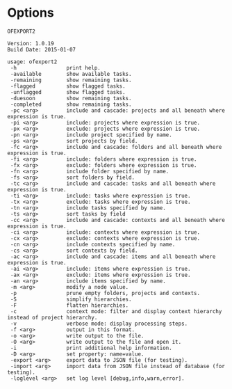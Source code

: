 # Options

    OFEXPORT2
    
    Version: 1.0.19
    Build Date: 2015-01-07
    
    usage: ofexport2
     -h                print help.
     -available        show available tasks.
     -remaining        show remaining tasks.
     -flagged          show flagged tasks.
     -unflagged        show flagged tasks.
     -duesoon          show remaining tasks.
     -completed        show remaining tasks.
     -pc <arg>         include and cascade: projects and all beneath where expression is true.
     -pi <arg>         include: projects where expression is true.
     -px <arg>         exclude: projects where expression is true.
     -pn <arg>         include project specified by name.
     -ps <arg>         sort projects by field.
     -fc <arg>         include and cascade: folders and all beneath where expression is true.
     -fi <arg>         include: folders where expression is true.
     -fx <arg>         exclude: folders where expression is true.
     -fn <arg>         include folder specified by name.
     -fs <arg>         sort folders by field.
     -tc <arg>         include and cascade: tasks and all beneath where expression is true.
     -ti <arg>         include: tasks where expression is true.
     -tx <arg>         exclude: tasks where expression is true.
     -tn <arg>         include tasks specified by name.
     -ts <arg>         sort tasks by field
     -cc <arg>         include and cascade: contexts and all beneath where expression is true.
     -ci <arg>         include: contexts where expression is true.
     -cx <arg>         exclude: contexts where expression is true.
     -cn <arg>         include contexts specified by name.
     -cs <arg>         sort contexts by field.
     -ac <arg>         include and cascade: items and all beneath where expression is true.
     -ai <arg>         include: items where expression is true.
     -ax <arg>         exclude: items where expression is true.
     -an <arg>         include items specified by name.
     -m <arg>          modify a node value.
     -p                prune empty folders, projects and contexts.
     -S                simplify hierarchies.
     -F                flatten hierarchies.
     -c                context mode: filter and display context hierarchy instead of project hierarchy.
     -v                verbose mode: display processing steps.
     -f <arg>          output in this format.
     -o <arg>          write output to the file.
     -O <arg>          write output to the file and open it.
     -i                print additional help information.
     -D <arg>          set property: name=value.
     -export <arg>     export data to JSON file (for testing).
     -import <arg>     import data from JSON file instead of database (for testing).
     -loglevel <arg>   set log level [debug,info,warn,error].
